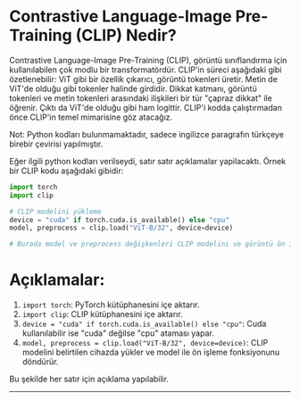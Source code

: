 # Contrastive Language-Image Pre-Training (CLIP) Nedir?

Contrastive Language-Image Pre-Training (CLIP), görüntü sınıflandırma için kullanılabilen çok modlu bir transformatördür. CLIP'in süreci aşağıdaki gibi özetlenebilir: ViT gibi bir özellik çıkarıcı, görüntü tokenleri üretir. Metin de ViT'de olduğu gibi tokenler halinde girdidir. Dikkat katmanı, görüntü tokenleri ve metin tokenleri arasındaki ilişkileri bir tür "çapraz dikkat" ile öğrenir. Çıktı da ViT'de olduğu gibi ham logittir. CLIP'i kodda çalıştırmadan önce CLIP'in temel mimarisine göz atacağız.

Not: Python kodları bulunmamaktadır, sadece ingilizce paragrafın türkçeye birebir çevirisi yapılmıştır.

Eğer ilgili python kodları verilseydi, satır satır açıklamalar yapilacaktı. Örnek bir CLIP kodu aşağıdaki gibidir:

```python
import torch
import clip

# CLIP modelini yükleme
device = "cuda" if torch.cuda.is_available() else "cpu"
model, preprocess = clip.load("ViT-B/32", device=device)

# Burada model ve preprocess değişkenleri CLIP modelini ve görüntü ön işleme fonksiyonunu içerir.
```

# Açıklamalar:

1. `import torch`: PyTorch kütüphanesini içe aktarır.
2. `import clip`: CLIP kütüphanesini içe aktarır.
3. `device = "cuda" if torch.cuda.is_available() else "cpu"`: Cuda kullanılabilir ise "cuda" değilse "cpu" ataması yapar.
4. `model, preprocess = clip.load("ViT-B/32", device=device)`: CLIP modelini belirtilen cihazda yükler ve model ile ön işleme fonksiyonunu döndürür. 

Bu şekilde her satır için açıklama yapılabilir.

---

